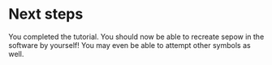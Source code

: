 # Next steps

You completed the tutorial. You should now be able to recreate sepow in the software by yourself! You may even be able to attempt other symbols as well.
